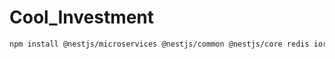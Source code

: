 # Cool_Investment
```bash
npm install @nestjs/microservices @nestjs/common @nestjs/core redis ioredis amqplib @nestjs/config
```
